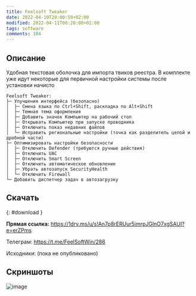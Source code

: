 ```yaml
---
title: Feelsoft Tweaker
date: 2022-04-10T20:00:59+02:00
modified: 2022-04-11T00:20:00+02:00
tags: software
comments: 104
---
```


## Описание

Удобная текстовая оболочка для импорта твиков реестра. В комплекте уже идут некоторые для первичной настройки системы после установки начисто
```
Feelsoft Tweaker:
├─ Улучшения интерфейса (безопасно)
│  ├─ Смена языка по Ctrl+Shift, раскладка по Alt+Shift
│  ├─ Темная тема оформления
│  ├─ Добавить значок Компьютер на рабочий стол
│  ├─ Открывать Компьютер при запуске проводника
│  ├─ Отключить показ недавних файлов
│  └─ Исправить региональные настройки (точка как разделитель целой и дробной части)
├─ Оптимизировать настройки безопасности
│  ├─ Отключить Defender (требуются ручные действия)
│  ├─ Отключить UAC
│  ├─ Отключить Smart Screen
│  ├─ Отключить автоматическое обновление 
│  ├─ Убрать автозапуск SecurityHealth
│  └─ Отключить Firewall
└─ Добавить диспетчер задач в автозагрузку
```

## Скачать
{: #download }

**Прямая ссылка:** <https://1drv.ms/u/s!An7p8rERUur5imrpJGlnO7xgSAUI?e=erZPms>

Телеграм: <https://t.me/FeelSoftWin/286>

Исходники: (пока не опубликовано)

## Скриншоты
![image](https://user-images.githubusercontent.com/17731587/162635263-7a770106-e150-43a7-a91a-84f59c00cea7.png)



